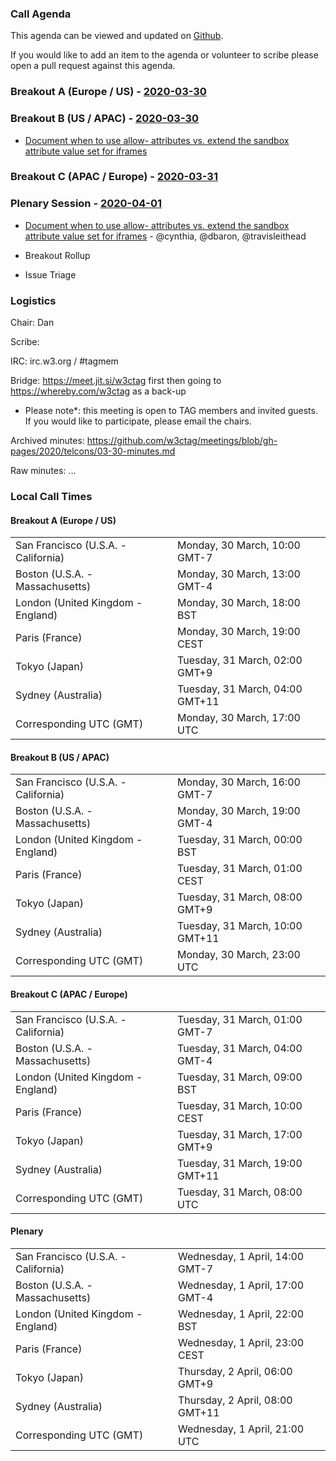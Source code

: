 ### Call Agenda

This agenda can be viewed and updated on [Github](https://github.com/w3ctag/meetings/blob/gh-pages/2020/telcons/03-30-agenda.md).

If you would like to add an item to the agenda or volunteer to scribe please open a pull request against this agenda.

### Breakout A (Europe / US) - [2020-03-30](https://www.timeanddate.com/worldclock/converter.html?iso=20200330T160000&p1=224&p2=43&p3=136&p4=195&p5=248&p6=240)

### Breakout B (US / APAC) - [2020-03-30](https://www.timeanddate.com/worldclock/converter.html?iso=20200330T230000&p1=224&p2=43&p3=136&p4=195&p5=248&p6=240)

* [Document when to use allow- attributes vs. extend the sandbox attribute value set for iframes](https://github.com/w3ctag/design-principles/issues/41)

### Breakout C (APAC / Europe) - [2020-03-31](https://www.timeanddate.com/worldclock/converter.html?iso=20200331T080000&p1=224&p2=43&p3=136&p4=195&p5=248&p6=240)

### Plenary Session - [2020-04-01](https://www.timeanddate.com/worldclock/converter.html?iso=20200401T050000&p1=224&p2=43&p3=136&p4=195&p5=248&p6=240)

* [Document when to use allow- attributes vs. extend the sandbox attribute value set for iframes](https://github.com/w3ctag/design-principles/issues/41) - @cynthia, @dbaron, @travisleithead

* Breakout Rollup
* Issue Triage

### Logistics

Chair: Dan

Scribe:

IRC: irc.w3.org / #tagmem

Bridge: https://meet.jit.si/w3ctag first then going to https://whereby.com/w3ctag as a back-up

* Please note*: this meeting is open to TAG members and invited guests. If you would like to participate, please email the chairs.

Archived minutes: https://github.com/w3ctag/meetings/blob/gh-pages/2020/telcons/03-30-minutes.md

Raw minutes: ...


### Local Call Times

#### Breakout A (Europe / US)

<table>
<tr><td> San Francisco (U.S.A. - California) <td> Monday, 30 March, 10:00 GMT-7</td></tr>
<tr><td> Boston (U.S.A. - Massachusetts) <td> Monday, 30 March, 13:00 GMT-4</td></tr>
<tr><td> London (United Kingdom - England) <td> Monday, 30 March, 18:00 BST</td></tr>
<tr><td> Paris (France) <td> Monday, 30 March, 19:00 CEST</td></tr>
<tr><td> Tokyo (Japan) <td> Tuesday, 31 March, 02:00 GMT+9</td></tr>
<tr><td> Sydney (Australia) <td> Tuesday, 31 March, 04:00 GMT+11</td></tr>
<tr><td> Corresponding UTC (GMT) <td> Monday, 30 March, 17:00 UTC</td></tr>
</table>

#### Breakout B (US / APAC)

<table>
<tr><td> San Francisco (U.S.A. - California) <td> Monday, 30 March, 16:00 GMT-7</td></tr>
<tr><td> Boston (U.S.A. - Massachusetts) <td> Monday, 30 March, 19:00 GMT-4</td></tr>
<tr><td> London (United Kingdom - England) <td> Tuesday, 31 March, 00:00 BST</td></tr>
<tr><td> Paris (France) <td> Tuesday, 31 March, 01:00 CEST</td></tr>
<tr><td> Tokyo (Japan) <td> Tuesday, 31 March, 08:00 GMT+9</td></tr>
<tr><td> Sydney (Australia) <td> Tuesday, 31 March, 10:00 GMT+11</td></tr>
<tr><td> Corresponding UTC (GMT) <td> Monday, 30 March, 23:00 UTC</td></tr>
</table>

#### Breakout C (APAC / Europe)

<table>
<tr><td> San Francisco (U.S.A. - California) <td> Tuesday, 31 March, 01:00 GMT-7</td></tr>
<tr><td> Boston (U.S.A. - Massachusetts) <td> Tuesday, 31 March, 04:00 GMT-4</td></tr>
<tr><td> London (United Kingdom - England) <td> Tuesday, 31 March, 09:00 BST</td></tr>
<tr><td> Paris (France) <td> Tuesday, 31 March, 10:00 CEST</td></tr>
<tr><td> Tokyo (Japan) <td> Tuesday, 31 March, 17:00 GMT+9</td></tr>
<tr><td> Sydney (Australia) <td> Tuesday, 31 March, 19:00 GMT+11</td></tr>
<tr><td> Corresponding UTC (GMT) <td> Tuesday, 31 March, 08:00 UTC</td></tr>
</table>

#### Plenary

<table>
<tr><td> San Francisco (U.S.A. - California) <td> Wednesday, 1 April, 14:00 GMT-7</td></tr>
<tr><td> Boston (U.S.A. - Massachusetts) <td> Wednesday, 1 April, 17:00 GMT-4</td></tr>
<tr><td> London (United Kingdom - England) <td> Wednesday, 1 April, 22:00 BST</td></tr>
<tr><td> Paris (France) <td> Wednesday, 1 April, 23:00 CEST</td></tr>
<tr><td> Tokyo (Japan) <td> Thursday, 2 April, 06:00 GMT+9</td></tr>
<tr><td> Sydney (Australia) <td> Thursday, 2 April, 08:00 GMT+11</td></tr>
<tr><td> Corresponding UTC (GMT) <td> Wednesday, 1 April, 21:00 UTC</td></tr>
</table>
